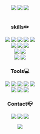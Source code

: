 <!--전체 둘러싸고 있는 div-->
<div align=center> 

<!--헤더-->
<img src="https://capsule-render.vercel.app/api?type=waving&color=auto&height=100&section=header&fontSize=30&text=🖐🏻YuJin%20Kwon🖐🏻">
<img src="https://hits.seeyoufarm.com/api/count/incr/badge.svg?url=https%3A%2F%2Fgithub.com%2Ftokyj515&count_bg=%23E4CEF0&title_bg=%23D1DDF2&icon=&icon_color=%23E8E5E5&title=hits&edge_flat=false">
<img src="http://mazassumnida.wtf/api/mini/generate_badge?boj=tokyj515">
  <!--
<a href="https://nebulous-author-76b.notion.site/d6ea92e833424f8b915371cfd53b435b"><img src="https://img.shields.io/badge/Portfolio-A9BCF5?style=flat&logo=GitHub Sponsors&logoColor=white&link=https://nebulous-author-76b.notion.site/d6ea92e833424f8b915371cfd53b435b"/></a>  -->

  <br>
   <br>

  
<!--기술 스택, 연락처, 툴 등-->
<p>
  
  <!--<img src="https://img.shields.io/badge/쓰고자하는_텍스트-컬러코드?style=flat-square&logo=simpleicons에서_아이콘이름&logoColor=white"/></a>&nbsp -->
  
 
  <h3>skills✏️</h3>
  <img src="https://img.shields.io/badge/Java-007396?style=flat&logo=OpenJDK&logoColor=white"/>
  <img src="https://img.shields.io/badge/Spring-6DB33F?style=flat&logo=spring&logoColor=white">
  <img src="https://img.shields.io/badge/Springboot-6DB33F?style=flat&logo=springboot&logoColor=white">
  <img src="https://img.shields.io/badge/Mysql-4479A1?style=flat&logo=mysql&logoColor=white">
  <img src="https://img.shields.io/badge/MariaDB-003545?style=flat&logo=mariaDB&logoColor=white">
  <br>

  <img src="https://img.shields.io/badge/Linux-FCC624?style=flat&logo=linux&logoColor=black">
  <img src="https://img.shields.io/badge/Docker-2496ED?style=flat&logo=Docker&logoColor=white" />
  <img src="https://img.shields.io/badge/Amazon%20AWS-232F3E?style=flat&logo=Amazon%20AWS&logoColor=white" />
  <br>


  <img src="https://img.shields.io/badge/HTML5-E34F26?style=flat&logo=html5&logoColor=white">
  <img src="https://img.shields.io/badge/CSS-1572B6?style=flat&logo=css3&logoColor=white">
  <!--<img src="https://img.shields.io/badge/JavaScript-F7DF1E?style=flat&logo=JavaScript&logoColor=black"/>-->
  <!--<img src="https://img.shields.io/badge/React-61DAFB?style=flat&logo=react&logoColor=black">-->
  <!--<img src="https://img.shields.io/badge/Android-3DDC84?style=flat&logo=Android&logoColor=black"/>-->
  <br>

  <img src="https://img.shields.io/badge/C++-00599C.svg?style=flat&logo=C%2B%2B&logoColor=white"/>
  <img src="https://img.shields.io/badge/Python-3776AB?style=flat&logo=python&logoColor=white">

  
  <h3>Tools💻</h3>
  <img src="https://img.shields.io/badge/Github-181717?style=flat&logo=github&logoColor=white">
  <img src="https://img.shields.io/badge/Git-F05032?style=flat&logo=git&logoColor=white">
  <img src="https://img.shields.io/badge/Notion-000000?style=flat&logo=notion&logoColor=white">
  <img src="https://img.shields.io/badge/Discord-5865F2?style=flat&logo=Discord&logoColor=white">
  <img src="https://img.shields.io/badge/Slack-4A154B?style=flat&logo=Slack&logoColor=white">
  <br>


  <img src="https://img.shields.io/badge/IntelliJ%20IDEA-000000?style=flat&logo=IntelliJ%20IDEA&logoColor=white">
  <img src="https://img.shields.io/badge/DataGrip-000000?style=flat&logo=DataGrip&logoColor=white">
  <img src="https://img.shields.io/badge/Visual%20Studio%20Code-007ACC?style=flat&logo=Visual%20Studio%20Code&logoColor=white">
  <!--<img src="https://img.shields.io/badge/Android%20Studio-3DDC84?style=flat&logo=Android%20Studio&logoColor=white">-->



  <h3>Contact📪</h3>
  <a href="https://radiant515.tistory.com/"><img src="https://img.shields.io/badge/My tech blog-A9BCF5?style=flat&logo=Tistory&logoColor=white&link=https://radiant515.tistory.com/"/></a>  
  <a href="mailto:tokykj515@gmail.com"><img src="https://img.shields.io/badge/Gmail-d14836?style=flat&logo=Gmail&logoColor=white&link=mailto:tokykj515@gmail.com"/></a>
  <a href="mailto:tokykj515@naver.com"><img src="https://img.shields.io/badge/Naver-03C75A?style=flat&logo=Naver&logoColor=white&link=mailto:tokykj515@naver.com"/></a>
  
  
</p>
  

<!--<img src="https://github-readme-stats.vercel.app/api/top-langs/?username=tokyj515&layout=compact&theme=swift">-->


<!--푸터-->
<img src="https://capsule-render.vercel.app/api?type=waving&color=auto&height=100&section=footer">
 

<!--전체 둘러싸고 있는 div-->
</div>












